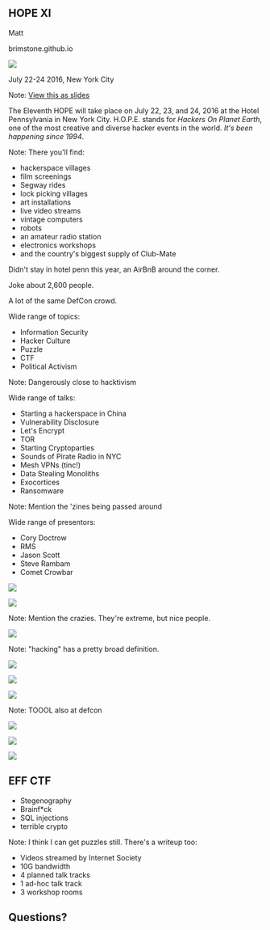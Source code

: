 HOPE XI
-------

Matt

brimstone.github.io



![](hope.xi/hope.jpg)

July 22-24 2016, New York City

Note: <a href="slides.html?talks/hope.xi.md#!">View this as slides</a>



The Eleventh HOPE will take place on July 22, 23, and 24, 2016 at the Hotel Pennsylvania in New York City. H.O.P.E. stands for *Hackers On Planet Earth*, one of the most creative and diverse hacker events in the world. *It's been happening since 1994*.

Note: There you'll find:
- hackerspace villages
- film screenings
- Segway rides
- lock picking villages
- art installations
- live video streams
- vintage computers
- robots
- an amateur radio station
- electronics workshops
- and the country's biggest supply of Club-Mate

Didn't stay in hotel penn this year, an AirBnB around the corner.

Joke about 2,600 people.

A lot of the same DefCon crowd.



Wide range of topics:
- Information Security
- Hacker Culture
- Puzzle
- CTF
- Political Activism

Note: Dangerously close to hacktivism



Wide range of talks:
- Starting a hackerspace in China
- Vulnerability Disclosure
- Let's Encrypt
- TOR
- Starting Cryptoparties
- Sounds of Pirate Radio in NYC
- Mesh VPNs (tinc!)
- Data Stealing Monoliths
- Exocortices
- Ransomware

Note: Mention the 'zines being passed around



Wide range of presentors:
- Cory Doctrow
- RMS
- Jason Scott
- Steve Rambam
- Comet Crowbar



![](hope.xi/lamarr.jpg)



![](hope.xi/be.prepared.jpg)

Note: Mention the crazies. They're extreme, but nice people.



![](hope.xi/business.jpg)

Note: "hacking" has a pretty broad definition.



![](hope.xi/free.ross.jpg)



![](hope.xi/lanyard.jpg)



![](hope.xi/handcuffs.jpg)

Note: TOOOL also at defcon



![](hope.xi/boot.jpg)



![](hope.xi/antenna.jpg)



![](hope.xi/vendors.jpg)



EFF CTF
-------
- Stegenography
- Brainf*ck
- SQL injections
- terrible crypto

Note: I think I can get puzzles still. There's a writeup too:



- Videos streamed by Internet Society
- 10G bandwidth
- 4 planned talk tracks
- 1 ad-hoc talk track
- 3 workshop rooms



Questions?
----------

